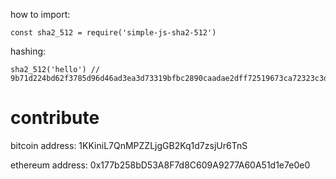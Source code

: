 how to import:
```
const sha2_512 = require('simple-js-sha2-512')
```
hashing:
```
sha2_512('hello') // 9b71d224bd62f3785d96d46ad3ea3d73319bfbc2890caadae2dff72519673ca72323c3d99ba5c11d7c7acc6e14b8c5da0c4663475c2e5c3adef46f73bcdec043
```

# contribute

bitcoin address: 1KKiniL7QnMPZZLjgGB2Kq1d7zsjUr6TnS

ethereum address: 0x177b258bD53A8F7d8C609A9277A60A51d1e7e0e0